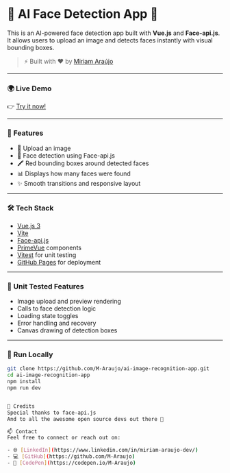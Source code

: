 # 🧠 AI Face Detection App 🎯

This is an AI-powered face detection app built with **Vue.js** and **Face-api.js**.  
It allows users to upload an image and detects faces instantly with visual bounding boxes.

> ⚡ Built with ❤️ by [Miriam Araújo](https://www.linkedin.com/in/miriam-araujo-dev)

---

### 🌍 Live Demo  
👉 [Try it now!](https://m-araujo.github.io/ai-image-recognition-app/)  

---

### 📸 Features
- 📁 Upload an image
- 🧠 Face detection using Face-api.js
- 🖍️ Red bounding boxes around detected faces
- 📊 Displays how many faces were found
- ✨ Smooth transitions and responsive layout

---

### 🛠 Tech Stack
- [Vue.js 3](https://vuejs.org/)
- [Vite](https://vitejs.dev/)
- [Face-api.js](https://github.com/justadudewhohacks/face-api.js)
- [PrimeVue](https://primevue.org/) components
- [Vitest](https://vitest.dev/) for unit testing
- [GitHub Pages](https://pages.github.com/) for deployment

---

### 🧪 Unit Tested Features
- Image upload and preview rendering
- Calls to face detection logic
- Loading state toggles
- Error handling and recovery
- Canvas drawing of detection boxes

---

### 🚀 Run Locally

```bash
git clone https://github.com/M-Araujo/ai-image-recognition-app.git
cd ai-image-recognition-app
npm install
npm run dev


🙌 Credits
Special thanks to face-api.js
And to all the awesome open source devs out there 💖

📫 Contact
Feel free to connect or reach out on:

- 🌐 [LinkedIn](https://www.linkedin.com/in/miriam-araujo-dev/)
- 💻 [GitHub](https://github.com/M-Araujo)
- 🧪 [CodePen](https://codepen.io/M-Araujo)